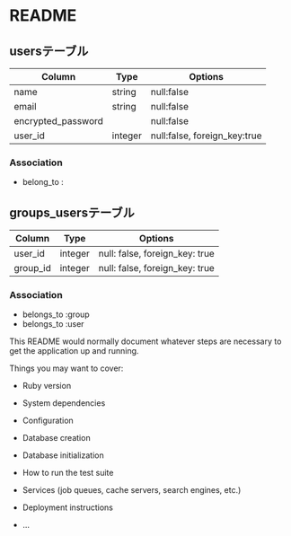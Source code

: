 # README

## usersテーブル
|Column|Type|Options|
|------|----|-------|
|name|string|null:false|
|email|string|null:false|
|encrypted_password||null:false|
|user_id|integer|null:false, foreign_key:true|
### Association
- belong_to :


## groups_usersテーブル

|Column|Type|Options|
|------|----|-------|
|user_id|integer|null: false, foreign_key: true|
|group_id|integer|null: false, foreign_key: true|

### Association
- belongs_to :group
- belongs_to :user


This README would normally document whatever steps are necessary to get the
application up and running.

Things you may want to cover:

* Ruby version

* System dependencies

* Configuration

* Database creation

* Database initialization

* How to run the test suite

* Services (job queues, cache servers, search engines, etc.)

* Deployment instructions

* ...
